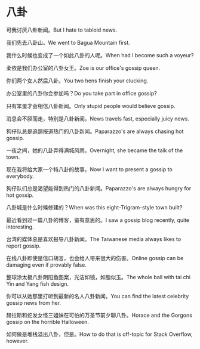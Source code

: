 # 八卦

<p><span class="chinese">可我讨厌八卦新闻。</span><span class="english">But I hate to tabloid news.</span></p>

<p><span class="chinese">我们先去八卦山。</span><span class="english">We went to Bagua Mountain first.</span></p>

<p><span class="chinese">我什么时候也变成了一个如此八卦的人呢。</span><span class="english">When had I become such a voyeur?</span></p>

<p><span class="chinese">柔依是我们办公室的八卦女王。</span><span class="english">Zoe is our office's gossip queen.</span></p>

<p><span class="chinese">你们两个女人然后八卦。</span><span class="english">You two hens finish your clucking.</span></p>

<p><span class="chinese">办公室里的八卦你会参加吗？</span><span class="english">Do you take part in office  gossip?</span></p>

<p><span class="chinese">只有笨蛋才会相信八卦新闻。</span><span class="english">Only stupid people would believe gossip.</span></p>

<p><span class="chinese">消息会不胫而走，特别是八卦新闻。</span><span class="english">News travels fast, especially juicy news.</span></p>

<p><span class="chinese">狗仔队总是追踪报道热门的八卦新闻。</span><span class="english">Paparazzo's are always chasing hot gossip.</span></p>

<p><span class="chinese">一夜之间，她的八卦弄得满城风雨。</span><span class="english">Overnight, she became the talk of the town.</span></p>

<p><span class="chinese">现在我将给大家一个特八卦的故事。</span><span class="english">Now I want to present a gossip to everybody.</span></p>

<p><span class="chinese">狗仔队们总是渴望能得到热门的八卦新闻。</span><span class="english">Paparazzo's are always hungry for hot gossip.</span></p>

<p><span class="chinese">八卦城是什么时候修建的？</span><span class="english">When was this eight-Trigram-style town built?</span></p>

<p><span class="chinese">最近看到过一篇八卦的博客，蛮有意思的。</span><span class="english">I saw a gossip blog recently, quite interesting.</span></p>

<p><span class="chinese">台湾的媒体总是喜欢报导八卦新闻。</span><span class="english">The Taiwanese media always likes to report gossip.</span></p>

<p><span class="chinese">在线八卦即使是信口胡言，也会给人带来很大的伤害。</span><span class="english">Online gossip can be damaging even if provably false.</span></p>

<p><span class="chinese">整球涂太极八卦阴阳鱼图案，光洁如镜，如脂似玉。</span><span class="english">The whole ball with tai chi Yin and Yang fish design.</span></p>

<p><span class="chinese">你可以从她那里打听到最新的名人八卦新闻。</span><span class="english">You can find the latest celebrity gossip news from her.</span></p>

<p><span class="chinese">赫拉斯和蛇发女怪三姐妹在可怕的万圣节前夕聊八卦。</span><span class="english">Horace and the Gorgons gossip on the horrible Halloween.</span></p>

<p><span class="chinese">如何做是堆栈溢出八卦，但是。</span><span class="english">How to do that is off-topic for Stack Overflow, however.</span></p>

